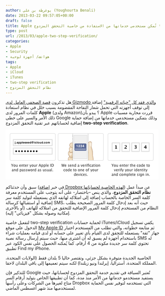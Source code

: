 ```yaml
---
author: يوغرطة بن علي (Youghourta Benali)
date: 2013-03-22 09:57:05+00:00
draft: false
title: Apple تُمكن مستخدمي خدماتها من الاستفادة من خاصية التحقق المزدوج two-step verification
type: post
url: /2013/03/apple-two-step-verification/
categories:
- Apple
- Security
- هواتف/ أجهزة لوحية
tags:
- Apple
- iCloud
- iTunes
- two-step verification
- نظام التحقق المزدوج
---
```


هل تذكرون [قصة الصحفي العامل لدى Gizmodo والذي فقد كل "حياته الرقمية"](https://www.it-scoop.com/2012/08/apple-amazon-security-flaws/) إضافة إلى توقف أجهزته التي تحمل شعار التفاحة المقضومة بسبب خلل في نظام استعادة كلمات المرور لدى **Apple** (ولدى Amazon)؟ يبدو بأن Apple قررت محاربة مسببات ذلك الأمر والسير على خطى Google وذلك بتمكين مستخدمي خدماتها من إضافة حماية إضافية لحساباتهم عبر تقنية التحقق المزدوج **two-step verification**.




[![Apple-two-step-verification](Apple-two-step-verification.png)
](Apple-two-step-verification.png)




سبق وأن حدثناكم (في خبر [إضافة Dropbox لهذه الخاصية لحساباتها](https://www.it-scoop.com/2012/08/dropbox-two-step-verification/)) عن مبدأ عمل **نظام التحقق المزدوج**، والذي ينص –باختصار- على أنه يتوجب على المستخدم معرفة كلمة السر الخاصة بالحساب إضافة إلى امتلاكه لهاتفه الذي يستعمله لتوليد كلمة سر إضافية أو استقبالها كرسالة SMS، حيث أنه بعد إدخال كلمة المرور الصحيحة يطلب النظام من المستخدم إدخال كلمة المرور الإضافية للتحقق من امتلاكه للهاتف (أو بالأحرى إمكانية وصوله بشكل "فيزيائي" إليه).




لتفعيل خاصية two-step verification لحماية حسابات iTunes/iCloud يكفي تسجيل الدخول على موقع [My Apple ID](http://appleid.apple.com/) ثم متابعة خطواته، والتي تطلب من المستخدم اختيار جهاز "ثقة" يستعمله للتحقق لدى القيام بأي تغيير على حسابه أو لدى قيامه بعمليات شراء باستخدام أجهزة لم يسبق له أن اشترى منها، حيث سيتم إرسال رسالة نصية SMS له تحتوي كلمة سر جديدة مكونة من 4 أرقام، كما يُمكنه الحصول على نفس الكود عبر تطبيق Find my iPhone.




الخاصية الجديدة متوفرة بشكل جزئي، وتقتصر حاليا 5 بلدان فقط (الولايات المتحدة، المملكة المتحدة، أستراليا، إيرلندا ونيو زيلندا) لكنه سيتم تعميمها إلى باقي البلدان لاحقا.




للتذكير فإن Google تُعتبر السباقة في تقديم خدمة التحقق المزدوج لحساباتها، حيث يستفيد مستخدمو خدماتها من الأمر منذ مدة، كما أن تطبيقها الخاص بتوليد أرقام السر متاح لغيرها من الشركات وعلى رأسها Dropbox التي تستخدمه لتوفير نفس الحماية لمستخدميها منذ شهر أغسطس الماضي.
